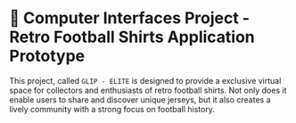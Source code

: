 # 📌 Computer Interfaces Project - Retro Football Shirts Application Prototype

This project, called `GLIP - ELITE` is designed to provide a exclusive virtual space for collectors and enthusiasts of retro football shirts. Not only does it enable users to share and discover unique jerseys, but it also creates a lively community with a strong focus on football history.
